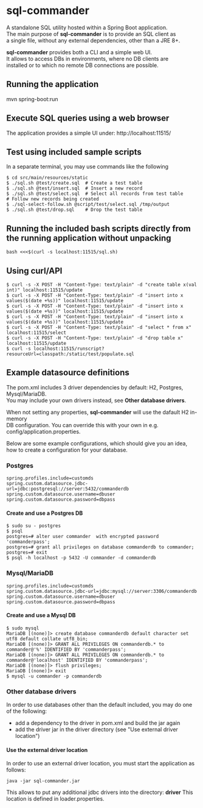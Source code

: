 # sql-commander

A standalone SQL utility hosted within a Spring Boot application.  
The main purpose of **sql-commander** is to provide an SQL client as  
a single file, without any external dependencies, other than a JRE 8+.  
  
**sql-commander** provides both a CLI and a simple web UI.  
It allows to access DBs in environments, where no DB clients are  
installed or to which no remote DB connections are possible.  

## Running the application
mvn spring-boot:run

## Execute SQL queries using a web browser
The application provides a simple UI under:
http://localhost:11515/

## Test using included sample scripts
In a separate terminal, you may use commands like the following
```
$ cd src/main/resources/static
$ ./sql.sh @test/create.sql  # Create a test table
$ ./sql.sh @test/insert.sql  # Insert a new record
$ ./sql.sh @test/select.sql  # Select all records from test table
# Follow new records being created
$ ./sql-select-follow.sh @script/test/select.sql /tmp/output
$ ./sql.sh @test/drop.sql    # Drop the test table
```

## Running the included bash scripts directly from the running application without unpacking
```
bash <<<$(curl -s localhost:11515/sql.sh) 
```

## Using curl/API
```
$ curl -s -X POST -H "Content-Type: text/plain" -d "create table x(val int)" localhost:11515/update
$ curl -s -X POST -H "Content-Type: text/plain" -d "insert into x values($(date +%s))" localhost:11515/update
$ curl -s -X POST -H "Content-Type: text/plain" -d "insert into x values($(date +%s))" localhost:11515/update
$ curl -s -X POST -H "Content-Type: text/plain" -d "insert into x values($(date +%s))" localhost:11515/update
$ curl -s -X POST -H "Content-Type: text/plain" -d "select * from x" localhost:11515/select
$ curl -s -X POST -H "Content-Type: text/plain" -d "drop table x" localhost:11515/update
$ curl -s localhost:11515/runscript?resourceUrl=classpath:/static/test/populate.sql
```

## Example datasource definitions
The pom.xml includes 3 driver dependencies by default: H2, Postgres, Mysql/MariaDB.  
You may include your own drivers instead, see **Other database drivers**.  
  
When not setting any properties, **sql-commander** will use the dafault H2 in-memory  
DB configuration. You can override this with your own in e.g. config/application.properties.  
  
Below are some example configurations, which should give you an idea,  
how to create a configuration for your database.

### Postgres
```
spring.profiles.include=customds
spring.custom.datasource.jdbc-url=jdbc:postgresql://server:5432/commanderdb
spring.custom.datasource.username=dbuser
spring.custom.datasource.password=dbpass
```

#### Create and use a Postgres DB
```
$ sudo su - postgres
$ psql
postgres=# alter user commander  with encrypted password 'commanderpass';
postgres=# grant all privileges on database commanderdb to commander;
postgres=# exit
$ psql -h localhost -p 5432 -U commander -d commanderdb
```

### Mysql/MariaDB
```
spring.profiles.include=customds
spring.custom.datasource.jdbc-url=jdbc:mysql://server:3306/commanderdb
spring.custom.datasource.username=dbuser
spring.custom.datasource.password=dbpass
```

#### Create and use a Mysql DB
```
$ sudo mysql
MariaDB [(none)]> create database commanderdb default character set utf8 default collate utf8_bin;
MariaDB [(none)]> GRANT ALL PRIVILEGES ON commanderdb.* to commander@'%' IDENTIFIED BY 'commanderpass';
MariaDB [(none)]> GRANT ALL PRIVILEGES ON commanderdb.* to commander@'localhost' IDENTIFIED BY 'commanderpass';
MariaDB [(none)]> flush privileges;
MariaDB [(none)]> exit
$ mysql -u commander -p commanderdb
```

### Other database drivers

In order to use databases other than the default included, you may do one of the following:
- add a dependency to the driver in pom.xml and build the jar again
- add the driver jar in the driver directory (see "Use external driver location")

#### Use the external driver location
In order to use an external driver location, you must start the application as follows:
```
java -jar sql-commander.jar
```
This allows to put any additional jdbc drivers into the directory: **driver**
This location is defined in loader.properties.
